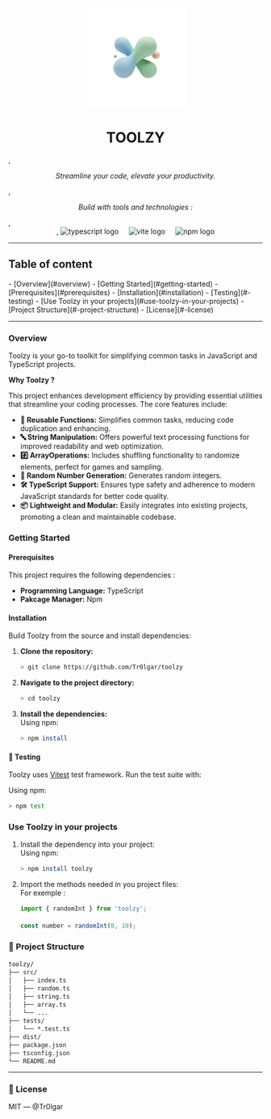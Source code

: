 <div align="center">
  <img height="200" src="toolzy-logo.png"/>
</div>

<h1 align="center">TOOLZY</h1>,
<p align="center"><i>Streamline your code, elevate your productivity.</i></p>,
<p align="center"><i>Build with tools and technologies :</i></p>,
<div align="center">,
  <img src="https://img.shields.io/badge/TypeScript-3178C6?logo=typescript&logoColor=white&style=for-the-badge" height="30" alt="typescript logo"  />
  <img width="12" />
  <img src="https://img.shields.io/badge/Vite-646CFF?logo=vite&logoColor=white&style=for-the-badge" height="30" alt="vite logo"  />
  <img width="12" />
  <img src="https://img.shields.io/badge/npm-CB3837?logo=npm&logoColor=white&style=for-the-badge" height="30" alt="npm logo"  />
</div>

---

<h2>Table of content</h2>
- [Overview](#overview)
- [Getting Started](#getting-started)
  - [Prerequisites](#prerequisites)
  - [Installation](#installation)
  - [Testing](#-testing)
- [Use Toolzy in your projects](#use-toolzy-in-your-projects)
- [Project Structure](#-project-structure)
- [License](#-license)


---

### Overview

Toolzy is your go-to toolkit for simplifying common tasks in JavaScript and TypeScript projects.

**Why Toolzy ?**

This project enhances development efficiency by providing essential utilities that streamline your coding processes. The
core features include:
- **🎲 Reusable Functions:** Simplifies common tasks, reducing code duplication and enhancing.
- **🔤 String Manipulation:** Offers powerful text processing functions for improved readability and web optimization.
- **#️⃣ ArrayOperations:** Includes shuffling functionality to randomize elements, perfect for games and sampling.
- **🔢 Random Number Generation:** Generates random integers.
- **🛠️ TypeScript Support:** Ensures type safety and adherence to modern JavaScript standards for better code quality.
- **📦 Lightweight and Modular:** Easily integrates into existing projects, promoting a clean and maintainable codebase.

### Getting Started
#### Prerequisites
This project requires the following dependencies :
- **Programming Language:** TypeScript
- **Pakcage Manager:** Npm

#### Installation
Build Toolzy from the source and install dependencies:

1. **Clone the repository:**
    ```bash
    > git clone https://github.com/Tr0lgar/toolzy
    ```
2. **Navigate to the project directory:**
    ```bash
    > cd toolzy
    ```
3. **Install the dependencies:**  
    Using npm:
    ```bash
    > npm install
    ```

#### 🧪 Testing
Toolzy uses [Vitest](https://vitest.dev/) test framework. Run the test suite with:

Using npm: 
```bash
> npm test
```

### Use Toolzy in your projects
1. Install the dependency into your project:  
   Using npm:
   ```bash
   > npm install toolzy
   ```
2. Import the methods needed in you project files:  
    For exemple :
    ```ts
    import { randomInt } from 'toolzy';
   
    const number = randomInt(0, 10);
    ```

### 📁 Project Structure
```
toolzy/
├── src/
│   ├── index.ts
│   ├── random.ts
│   ├── string.ts
│   ├── array.ts
│   └── ...
├── tests/
│   └── *.test.ts
├── dist/
├── package.json
├── tsconfig.json
└── README.md
```

---

### 📝 License

MIT — @Tr0lgar